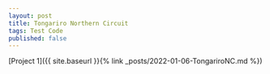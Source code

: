 ```yaml
---
layout: post
title: Tongariro Northern Circuit
tags: Test Code
published: false
---
```






[Project 1]({{ site.baseurl }}{% link _posts/2022-01-06-TongariroNC.md %})


